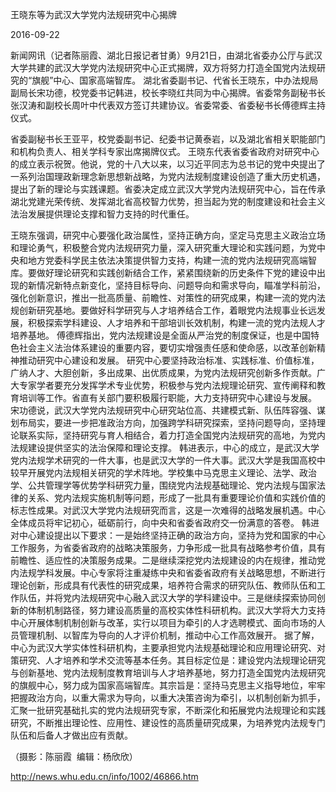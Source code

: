 王晓东等为武汉大学党内法规研究中心揭牌

2016-09-22

新闻网讯（记者陈丽霞、湖北日报记者甘勇）9月21日，由湖北省委办公厅与武汉大学共建的武汉大学党内法规研究中心正式揭牌，双方将努力打造全国党内法规研究的“旗舰”中心、国家高端智库。
湖北省委副书记、代省长王晓东，中办法规局副局长宋功德，校党委书记韩进，校长李晓红共同为中心揭牌。省委常务副秘书长张汉涛和副校长周叶中代表双方签订共建协议。省委常委、省委秘书长傅德辉主持仪式。








省委副秘书长王亚平，校党委副书记、纪委书记黄泰岩，以及湖北省相关职能部门和机构负责人、相关学科专家出席揭牌仪式。
王晓东代表省委省政府对研究中心的成立表示祝贺。他说，党的十八大以来，以习近平同志为总书记的党中央提出了一系列治国理政新理念新思想新战略，为党内法规制度建设创造了重大历史机遇，提出了新的理论与实践课题。省委决定成立武汉大学党内法规研究中心，旨在传承湖北党建光荣传统、发挥湖北省高校智力优势，担当起为党的制度建设和社会主义法治发展提供理论支撑和智力支持的时代重任。



王晓东强调，研究中心要强化政治属性，坚持正确方向，坚定马克思主义政治立场和理论勇气，积极整合党内法规研究力量，深入研究重大理论和实践问题，为党中央和地方党委科学民主依法决策提供智力支持，构建一流的党内法规研究高端智库。要做好理论研究和实践创新结合工作，紧紧围绕新的历史条件下党的建设中出现的新情况新特点新变化，坚持目标导向、问题导向和需求导向，瞄准学科前沿，强化创新意识，推出一批高质量、前瞻性、对策性的研究成果，构建一流的党内法规创新研究基地。要做好科学研究与人才培养结合工作，着眼党内法规事业长远发展，积极探索学科建设、人才培养和干部培训长效机制，构建一流的党内法规人才培养基地。
傅德辉指出，党内法规建设是全面从严治党的制度保证，也是中国特色社会主义法治体系建设的重要内容，要切实增强责任感和使命感，以改革创新精神推动研究中心建设和发展。 研究中心要坚持政治标准、实践标准、价值标准，广纳人才、大胆创新，多出成果、出优质成果，为党内法规研究创新多作贡献。广大专家学者要充分发挥学术专业优势，积极参与党内法规理论研究、宣传阐释和教育培训等工作。省直有关部门要积极履行职能，大力支持研究中心建设与发展。
宋功德说，武汉大学党内法规研究中心研究站位高、共建模式新、队伍阵容强、谋划布局实，要进一步把准政治方向，加强跨学科研究探索，坚持问题导向，坚持理论联系实际，坚持研究与育人相结合，着力打造全国党内法规研究的高地，为党内法规建设提供坚实的法治保障和理论支撑。
韩进表示，中心的成立，是武汉大学党内法规学术研究的一件大事，也是武汉大学的一件大事。武汉大学是我国高校中较早开展党内法规相关研究的学术阵地。学校集中马克思主义理论、法学、政治学、公共管理学等优势学科研究力量，围绕党内法规基础理论、党内法规与国家法律的关系、党内法规实施机制等问题，形成了一批具有重要理论价值和实践价值的标志性成果。对武汉大学党内法规研究而言，这是一次难得的战略发展机遇。中心全体成员将牢记初心，砥砺前行，向中央和省委省政府交一份满意的答卷。
韩进对中心建设提出以下要求：一是始终坚持正确的政治方向，坚持为党和国家的中心工作服务，为省委省政府的战略决策服务，力争形成一批具有战略参考价值，具有前瞻性、适应性的决策服务成果。二是继续深挖党内法规建设的内在规律，推动党内法规学科发展。中心专家将注重凝练中央和省委省政府有关战略思想，不断进行理论创新，形成具有代表性的研究成果，培养符合需求的研究队伍、教师队伍和工作队伍，并将党内法规研究中心融入武汉大学的学科建设中。三是继续探索协同创新的体制机制路径，努力建设高质量的高校实体性科研机构。武汉大学将大力支持中心开展体制机制创新与改革，实行以项目为牵引的人才选聘模式、面向市场的人员管理机制、以智库为导向的人才评价机制，推动中心工作高效展开。
据了解，中心为武汉大学实体性科研机构，主要承担党内法规基础理论和应用理论研究、对策研究、人才培养和学术交流等基本任务。其目标定位是：建设党内法规理论研究与创新基地、党内法规制度教育培训与人才培养基地，努力打造全国党内法规研究的旗舰中心，努力成为国家高端智库。其宗旨是：坚持马克思主义指导地位，牢牢把握政治方向，以重大需求为导向，以重大决策咨询为牵引，以机制创新为抓手，汇聚一批研究基础扎实的党内法规研究专家，不断深化和拓展党内法规理论和实践研究，不断推出理论性、应用性、建设性的高质量研究成果，为培养党内法规专门队伍和后备人才做出应有贡献。 



（摄影：陈丽霞  编辑：杨欣欣）

http://news.whu.edu.cn/info/1002/46866.htm
